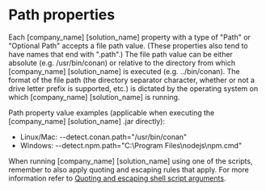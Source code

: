 # Path properties

Each [company_name] [solution_name] property with a type of "Path" or "Optional Path" accepts a file path value.
(These properties also tend to have names that end with ".path".)
The file path value can be either absolute (e.g. /usr/bin/conan) or relative to the directory
from which [company_name] [solution_name] is executed (e.g. ../bin/conan).
The format of the file path (the directory separator character, whether or not a drive letter prefix is supported, etc.)
is dictated by the operating system on which [company_name] [solution_name] is running.

Path property value examples (applicable when executing the [company_name] [solution_name] .jar directly):

* Linux/Mac: --detect.conan.path="/usr/bin/conan"
* Windows: --detect.npm.path="C:\Program Files\nodejs\npm.cmd"

When running [company_name] [solution_name] using one of the scripts, remember to also apply quoting and escaping rules that
apply. For more information refer to [Quoting and escaping shell script arguments](../scripts/script-escaping-special-characters.md).
